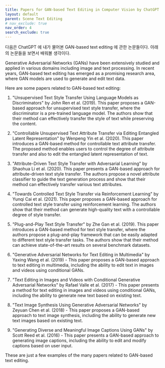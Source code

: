 ```yaml
---
title: Papers for GAN-based Text Editing in Computer Vision by ChatGPT
layout: default 
parent: Scene Text Editing
# nav_exclude: true
nav_order: 4
search_exclude: true
---
```


다음은 ChatGPT 에 내가 물어본 GAN-based text editing 에 관한 논문들이다. 
아래의 논문들을 보면서 배워볼 생각이다.

Generative Adversarial Networks (GANs) have been extensively studied and applied in various domains including image and text processing. In recent years, GAN-based text editing has emerged as a promising research area, where GAN models are used to generate and edit text data.

Here are some papers related to GAN-based text editing:

1. "Unsupervised Text Style Transfer Using Language Models as Discriminators" by John Ren et al. (2019). This paper proposes a GAN-based approach for unsupervised text style transfer, where the discriminator is a pre-trained language model. The authors show that their method can effectively transfer the style of text while preserving the content.
1. "Controllable Unsupervised Text Attribute Transfer via Editing Entangled Latent Representation" by Wenpeng Yin et al. (2020). This paper introduces a GAN-based method for controllable text attribute transfer. The proposed method enables users to control the degree of attribute transfer and also to edit the entangled latent representation of text.
1. "Attribute-Driven Text Style Transfer with Adversarial Learning" by Shaohua Li et al. (2020). This paper presents a GAN-based approach for attribute-driven text style transfer. The authors propose a novel attribute classifier to guide the text generation process and show that their method can effectively transfer various text attributes.
1. "Towards Controlled Text Style Transfer via Reinforcement Learning" by Yunqi Cai et al. (2021). This paper proposes a GAN-based approach for controlled text style transfer using reinforcement learning. The authors show that their method can generate high-quality text with a controllable degree of style transfer.
1. "Plug-and-Play Text Style Transfer" by Zhe Gan et al. (2019). This paper introduces a GAN-based method for text style transfer, where the authors propose a plug-and-play framework that can be easily adapted to different text style transfer tasks. The authors show that their method can achieve state-of-the-art results on several benchmark datasets.

1. "Generative Adversarial Networks for Text Editing in Multimedia" by Yaxing Wang et al. (2019) - This paper proposes a GAN-based approach to text editing in multimedia, including the ability to edit text in images and videos using conditional GANs.
1. "Text Editing in Images and Videos with Conditional Generative Adversarial Networks" by Rafael Valle et al. (2017) - This paper presents a method for text editing in images and videos using conditional GANs, including the ability to generate new text based on existing text.
1. "Text Image Synthesis Using Generative Adversarial Networks" by Zeyuan Chen et al. (2018) - This paper proposes a GAN-based approach to text image synthesis, including the ability to generate new text images based on existing text.
1. "Generating Diverse and Meaningful Image Captions Using GANs" by Scott Reed et al. (2016) - This paper presents a GAN-based approach to generating image captions, including the ability to edit and modify captions based on user input.

These are just a few examples of the many papers related to GAN-based text editing.
